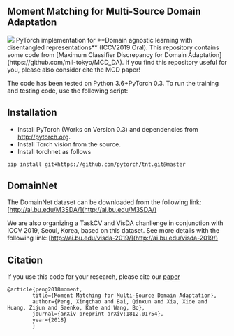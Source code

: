 ## Moment Matching for Multi-Source Domain Adaptation
<img src='https://github.com/VisionLearningGroup/VisionLearningGroup.github.io/blob/master/M3SDA/imgs/overview.png'>
PyTorch implementation for **Domain agnostic learning with disentangled representations** (ICCV2019 Oral). This repository contains some code from [Maximum Classifier Discrepancy for Domain Adaptation](https://github.com/mil-tokyo/MCD_DA). If you find this repository useful for you, please also consider cite the MCD paper!


The code has been tested on Python 3.6+PyTorch 0.3. To run the training and testing code, use the following script:

## Installation
- Install PyTorch (Works on Version 0.3) and dependencies from http://pytorch.org.
- Install Torch vision from the source.
- Install torchnet as follows
```
pip install git+https://github.com/pytorch/tnt.git@master
```

## DomainNet
The DomainNet dataset can be downloaded from the following link:
[http://ai.bu.edu/M3SDA/](http://ai.bu.edu/M3SDA/)

We are also organizing a TaskCV and VisDA chanllenge in conjunction with ICCV 2019, Seoul, Korea, based on this dataset. See more details with the following link:
[http://ai.bu.edu/visda-2019/](http://ai.bu.edu/visda-2019/)

## Citation

If you use this code for your research, please cite our [paper](https://arxiv.org/pdf/1812.01754.pdf)
```
@article{peng2018moment,
        title={Moment Matching for Multi-Source Domain Adaptation},
        author={Peng, Xingchao and Bai, Qinxun and Xia, Xide and Huang, Zijun and Saenko, Kate and Wang, Bo},
        journal={arXiv preprint arXiv:1812.01754},
        year={2018}
        }
```
             
